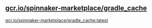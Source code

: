 
[gcr.io/spinnaker-marketplace/gradle_cache](https://hub.docker.com/r/anjia0532/spinnaker-marketplace.gradle_cache/tags/)
-----


[gcr.io/spinnaker-marketplace/gradle_cache:latest](https://hub.docker.com/r/anjia0532/spinnaker-marketplace.gradle_cache/tags/)


